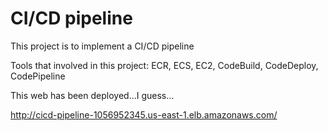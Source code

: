 # CI/CD pipeline
This project is to implement a CI/CD pipeline

Tools that involved in this project: ECR, ECS, EC2, CodeBuild, CodeDeploy, CodePipeline

This web has been deployed...I guess...

http://cicd-pipeline-1056952345.us-east-1.elb.amazonaws.com/
